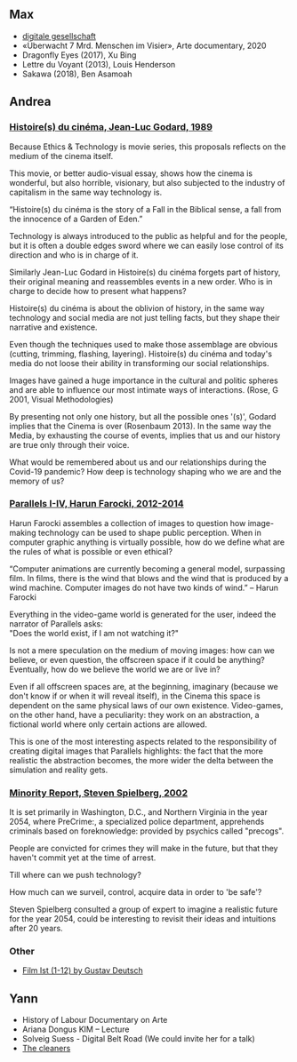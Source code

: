 ## Max
* [digitale gesellschaft](https://www.digitale-gesellschaft.ch/slides/master-workshops.html#/)
* «Überwacht 7 Mrd. Menschen im Visier», Arte documentary, 2020
* Dragonfly Eyes (2017), Xu Bing
* Lettre du Voyant (2013), Louis Henderson
* Sakawa (2018), Ben Asamoah

## Andrea

### [Histoire(s) du cinéma, Jean-Luc Godard, 1989](https://www.youtube.com/watch?v=r4r9xXe3P6w)

Because Ethics & Technology is movie series, this proposals reflects on the medium of the cinema itself.

This movie, or better audio-visual essay, shows how the cinema is wonderful, but also horrible, visionary, but also subjected to the industry of capitalism in the same way technology is.
   
“Histoire(s) du cinéma is the story of a Fall in the Biblical sense, a fall from the innocence of a Garden of Eden.” 

Technology is always introduced to the public as helpful and for the people, but it is often a double edges sword where we can easily lose control of its direction and who is in charge of it.

Similarly Jean-Luc Godard in Histoire(s) du cinéma forgets part of history, their original meaning and reassembles events in a new order. Who is in charge to decide how to present what happens?

Histoire(s) du cinéma is about the oblivion of history, in the same way technology and social media are not just telling facts, but they shape their narrative and existence.

Even though the techniques used to make those assemblage are obvious (cutting, trimming, flashing, layering). Histoire(s) du cinéma and today's media do not loose their ability in transforming our social relationships.

Images have gained a huge importance in the cultural and politic spheres and are able to influence our most intimate ways of interactions. (Rose, G 2001, Visual Methodologies)

By presenting not only one history, but all the possible ones '(s)', Godard implies that the Cinema is over (Rosenbaum 2013). In the same way the Media, by exhausting the course of events, implies that us and our history are true only through their voice.

What would be remembered about us and our relationships during the Covid-19 pandemic?
How deep is technology shaping who we are and the memory of us?

### [Parallels I-IV, Harun Farocki, 2012-2014](http://www.vdb.org/titles/parallel-i-iv)

Harun Farocki assembles a collection of images to question how image-making technology can be used to shape public perception.
When in computer graphic anything is virtually possible, how do we define what are the rules of what is possible or even ethical?

“Computer animations are currently becoming a general model, surpassing film. 
In films, there is the wind that blows and the wind that is produced by a wind machine. 
Computer images do not have two kinds of wind.”
– Harun Farocki  

Everything in the video-game world is generated for the user, indeed the narrator of Parallels asks:  
"Does the world exist, if I am not watching it?"

Is not a mere speculation on the medium of moving images: how can we believe, or even question, the offscreen space if it could be anything? 
Eventually, how do we believe the world we are or live in?  

Even if all offscreen spaces  are, at the beginning, imaginary (because we don't know if or when it will reveal itself), in the Cinema this space is dependent on the same physical laws of our own existence. Video-games, on the other hand, have a peculiarity: they work on an abstraction, a fictional world where only certain actions are allowed.

This is one of the most interesting aspects related to the responsibility of creating digital images that Parallels highlights: the fact that the more realistic the abstraction becomes, the more wider the delta between the simulation and reality gets.  

### [Minority Report, Steven Spielberg, 2002](https://www.youtube.com/watch?v=lG7DGMgfOb8)

It is set primarily in Washington, D.C., and Northern Virginia in the year 2054, where PreCrime:, a specialized police department, apprehends criminals based on foreknowledge: provided by psychics called "precogs".

People are convicted for crimes they will make in the future, but that they haven't commit yet at the time of arrest.

Till where can we push technology?

How much can we surveil, control, acquire data in order to 'be safe'?

Steven Spielberg consulted a group of expert to imagine a realistic future for the year 2054, could be interesting to revisit their ideas and intuitions after 20 years.

### Other
* [Film Ist (1-12) by Gustav Deutsch](https://www.youtube.com/watch?v=IAathUx9fWU&feature=emb_title)

## Yann
* History of Labour Documentary on Arte
* Ariana Dongus KIM – Lecture
* Solveig Suess - Digital Belt Road (We could invite her for a talk)
* [The cleaners](https://www.bpb.de/mediathek/273199/the-cleaners)
